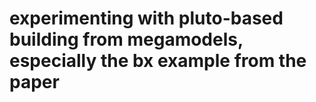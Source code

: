 # experimenting with pluto-based building from megamodels, especially the bx example from the paper
